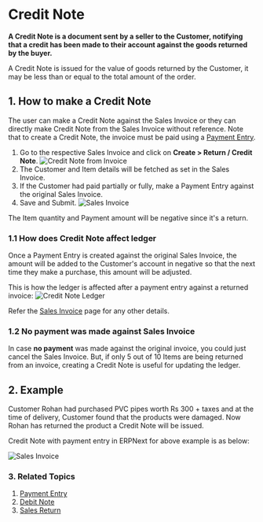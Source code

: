 <!-- add-breadcrumbs -->
# Credit Note

**A Credit Note is a document sent by a seller to the Customer, notifying that a credit has been made to their account against the goods returned by the buyer.**

A Credit Note is issued for the value of goods returned by the Customer, it may be less than or equal to the total amount of the order.

## 1. How to make a Credit Note

The user can make a Credit Note against the Sales Invoice or they can directly make Credit Note from the Sales Invoice without reference. Note that to create a Credit Note, the invoice must be paid using a [Payment Entry](/docs/v13/user/manual/en/accounts/payment-entry).

1. Go to the respective Sales Invoice and click on **Create > Return / Credit Note**.
    ![Credit Note from Invoice](/docs/v13/assets/img/accounts/credit-note-from-invoice.png)
1. The Customer and Item details will be fetched as set in the Sales Invoice.
1. If the Customer had paid partially or fully, make a Payment Entry against the original Sales Invoice.
1. Save and Submit.
    <img class="screenshot" alt="Sales Invoice" src="{{docs_base_url}}/v13/assets/img/accounts/credit-note.png">

The Item quantity and Payment amount will be negative since it's a return.

### 1.1 How does Credit Note affect ledger
Once a Payment Entry is created against the original Sales Invoice, the amount will be added to the Customer's account in negative so that the next time they make a purchase, this amount will be adjusted.

This is how the ledger is affected after a payment entry against a returned invoice:
![Credit Note Ledger](/docs/v13/assets/img/accounts/credit-note-ledger.png)

Refer the [Sales Invoice](/docs/v13/user/manual/en/accounts/sales-invoice) page for any other details.

### 1.2 No payment was made against Sales Invoice
In case **no payment** was made against the original invoice, you could just cancel the Sales Invoice. But, if only 5 out of 10 Items are being returned from an invoice, creating a Credit Note is useful for updating the ledger.

## 2. Example

Customer Rohan had purchased PVC pipes worth Rs 300 + taxes and at the time of delivery, Customer found that the products were damaged. Now Rohan has returned the product a Credit Note will be issued.

Credit Note with payment entry in ERPNext for above example is as below:

<img class="screenshot" alt="Sales Invoice" src="{{docs_base_url}}/v13/assets/img/accounts/credit_note_example1.gif">

### 3. Related Topics
1. [Payment Entry](/docs/v13/user/manual/en/accounts/payment-entry)
1. [Debit Note](/docs/v13/user/manual/en/accounts/debit-note)
1. [Sales Return](/docs/v13/user/manual/en/stock/sales-return)